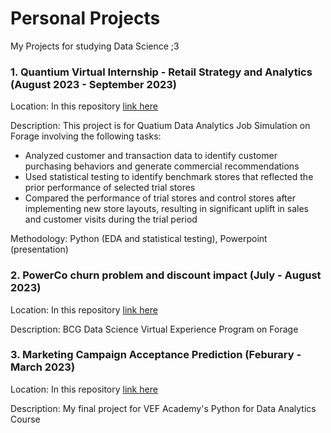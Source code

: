 # Personal Projects
My Projects for studying Data Science ;3

### 1. Quantium Virtual Internship - Retail Strategy and Analytics (August 2023 - September 2023)

Location: In this repository [link here](https://github.com/EveTLynn/Personal_Projects/tree/main/Quatium-Retails-Analytics-Job-Simulation)

Description: This project is for Quatium Data Analytics Job Simulation on Forage involving the following tasks:
- Analyzed customer and transaction data to identify customer purchasing behaviors and generate commercial recommendations
- Used statistical testing to identify benchmark stores that reflected the prior performance of selected trial stores
- Compared the performance of trial stores and control stores after implementing new store layouts, resulting in significant uplift in sales and customer visits during the trial period

Methodology: Python (EDA and statistical testing), Powerpoint (presentation)

### 2. PowerCo churn problem and discount impact (July - August 2023)

Location: In this repository [link here](https://github.com/EveTLynn/Personal_Projects/tree/main/BCG-Virtual_Experience_Program)

Description: BCG Data Science Virtual Experience Program on Forage

### 3. Marketing Campaign Acceptance Prediction (Feburary - March 2023)

Location: In this repository [link here](https://github.com/EveTLynn/Data-Science-Projects/tree/main/VEF_DA_2022.04_FinalProject_MarketingCampaign)

Description: My final project for VEF Academy's Python for Data Analytics Course
